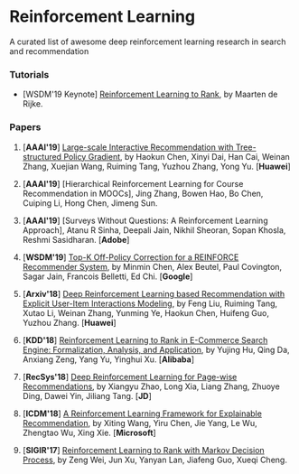 # Reinforcement Learning
A curated list of awesome deep reinforcement learning research in search and recommendation

### Tutorials
+ [WSDM'19 Keynote] [Reinforcement Learning to Rank](https://dl.acm.org/citation.cfm?id=3291605), by Maarten de Rijke.

### Papers
1. [**AAAI'19**] [Large-scale Interactive Recommendation with Tree-structured Policy Gradient](https://arxiv.org/abs/1811.05869), by Haokun Chen, Xinyi Dai, Han Cai, Weinan Zhang, Xuejian Wang, Ruiming Tang, Yuzhou Zhang, Yong Yu. [**Huawei**]

1. [**AAAI'19**] [Hierarchical Reinforcement Learning for Course Recommendation in MOOCs], Jing Zhang, Bowen Hao, Bo Chen, Cuiping Li, Hong Chen, Jimeng Sun.

1. [**AAAI'19**] [Surveys Without Questions: A Reinforcement Learning Approach], Atanu R Sinha, Deepali Jain, Nikhil Sheoran, Sopan Khosla, Reshmi Sasidharan. [**Adobe**]

1. [**WSDM'19**] [Top-K Off-Policy Correction for a REINFORCE Recommender System](https://arxiv.org/abs/1812.02353), by Minmin Chen, Alex Beutel, Paul Covington, Sagar Jain, Francois Belletti, Ed Chi. [**Google**]

1. [**Arxiv'18**] [Deep Reinforcement Learning based Recommendation with Explicit User-Item Interactions Modeling](https://arxiv.org/abs/1810.12027), by Feng Liu, Ruiming Tang, Xutao Li, Weinan Zhang, Yunming Ye, Haokun Chen, Huifeng Guo, Yuzhou Zhang. [**Huawei**]

1. [**KDD'18**] [Reinforcement Learning to Rank in E-Commerce Search Engine: Formalization, Analysis, and Application](https://arxiv.org/abs/1803.00710), by Yujing Hu, Qing Da, Anxiang Zeng, Yang Yu, Yinghui Xu. [**Alibaba**]

1. [**RecSys'18**] [Deep Reinforcement Learning for Page-wise Recommendations](https://arxiv.org/pdf/1805.02343.pdf), by Xiangyu Zhao, Long Xia, Liang Zhang, Zhuoye Ding, Dawei Yin, Jiliang Tang. [**JD**]

1. [**ICDM'18**] [A Reinforcement Learning Framework for Explainable Recommendation](https://www.microsoft.com/en-us/research/uploads/prod/2018/08/main.pdf), by Xiting Wang, Yiru Chen, Jie Yang, Le Wu, Zhengtao Wu, Xing Xie. [**Microsoft**]

1. [**SIGIR'17**] [Reinforcement Learning to Rank with Markov Decision Process](http://www.bigdatalab.ac.cn/~junxu/publications/SIGIR2017_RL_L2R.pdf), by Zeng Wei, Jun Xu, Yanyan Lan, Jiafeng Guo, Xueqi Cheng.
